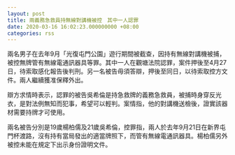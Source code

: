 ```yaml
---
layout: post
title: 兩義務急救員持無線對講機被控　其中一人認罪
date: 2020-03-16 16:02:23.000000000 +08:00
categories: rss
---
```


兩名男子在去年9月「光復屯門公園」遊行期間被截查，因持有無線對講機被捕，被控無牌管有無線電通訊器具等罪。其中一人在觀塘法院認罪，案件押後至4月27日，待索取感化報告後判刑。另一名被告毋須答辯，押後至同日，以待索取控方文件。兩人繼續獲准保釋外出。

辯方求情時表示，認罪的被告吳希倫是持急救牌的義務急救員，被捕時身穿反光衣，是對法例無知而犯事，希望可以輕判。案情指，他的對講機送檢後，證實該器材需要持牌才可使用。

兩名被告分別是19歲楊柏儒及21歲吳希倫，控罪指，兩人於去年9月21日在新界屯門杯渡路，沒有持有當局發出的適當牌照下，而管有無線電通訊器具。楊柏儒另外被控未能在規定下出示身份證明文件。
